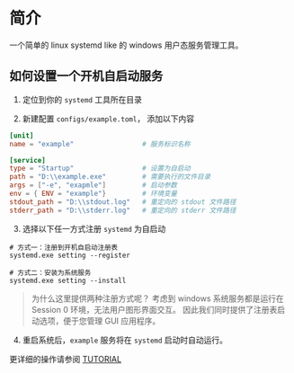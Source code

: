# 简介
一个简单的 linux systemd like 的 windows 用户态服务管理工具。


## 如何设置一个开机自启动服务

1. 定位到你的 `systemd` 工具所在目录

2. 新建配置 `configs/example.toml`， 添加以下内容

```toml
[unit]
name = "example"                 # 服务标识名称

[service]
type = "Startup"                 # 设置为自启动
path = "D:\\example.exe"         # 需要执行的文件目录
args = ["-e", "exapmle"]         # 启动参数
env = { ENV = "example"}         # 环境变量
stdout_path = "D:\\stdout.log"   # 重定向的 stdout 文件路径
stderr_path = "D:\\stderr.log"   # 重定向的 stderr 文件路径
```

3. 选择以下任一方式注册 `systemd` 为自启动

```shell
# 方式一：注册到开机自启动注册表
systemd.exe setting --register

# 方式二：安装为系统服务
systemd.exe setting --install
```

> 为什么这里提供两种注册方式呢？
> 考虑到 windows 系统服务都是运行在 Session 0 环境，无法用户图形界面交互。
> 因此我们同时提供了注册表启动选项，便于您管理 GUI 应用程序。

4. 重启系统后，`example` 服务将在 `systemd` 启动时自动运行。



更详细的操作请参阅 [TUTORIAL](TUTORIAL.md) 
